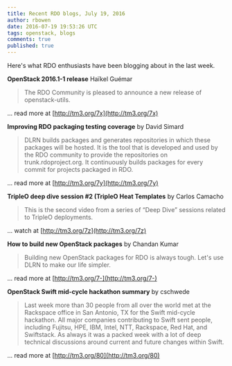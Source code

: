 ```yaml
---
title: Recent RDO blogs, July 19, 2016
author: rbowen
date: 2016-07-19 19:53:26 UTC
tags: openstack, blogs
comments: true
published: true
---
```


Here's what RDO enthusiasts have been blogging about in the last week.

**OpenStack 2016.1-1 release** Haïkel Guémar

> The RDO Community is pleased to announce a new release of openstack-utils.

... read more at [http://tm3.org/7x](http://tm3.org/7x)

**Improving RDO packaging testing coverage** by David Simard

> DLRN builds packages and generates repositories in which these packages will be hosted.
> It is the tool that is developed and used by the RDO community to provide the repositories on trunk.rdoproject.org. It continuously builds packages for every commit for projects packaged in RDO.

... read more at [http://tm3.org/7y](http://tm3.org/7y)

**TripleO deep dive session #2 (TripleO Heat Templates** by Carlos Camacho

> This is the second video from a series of “Deep Dive” sessions related to TripleO deployments.

... watch at [http://tm3.org/7z](http://tm3.org/7z)

**How to build new OpenStack packages** by Chandan Kumar

> Building new OpenStack packages for RDO is always tough. Let's use DLRN to make our life simpler.

... read more at [http://tm3.org/7-](http://tm3.org/7-)

**OpenStack Swift mid-cycle hackathon summary** by cschwede

> Last week more than 30 people from all over the world met at the Rackspace office in San Antonio, TX for the Swift mid-cycle hackathon. All major companies contributing to Swift sent people, including Fujitsu, HPE, IBM, Intel, NTT, Rackspace, Red Hat, and Swiftstack. As always it was a packed week with a lot of deep technical discussions around current and future changes within Swift.

... read more at [http://tm3.org/80](http://tm3.org/80)


